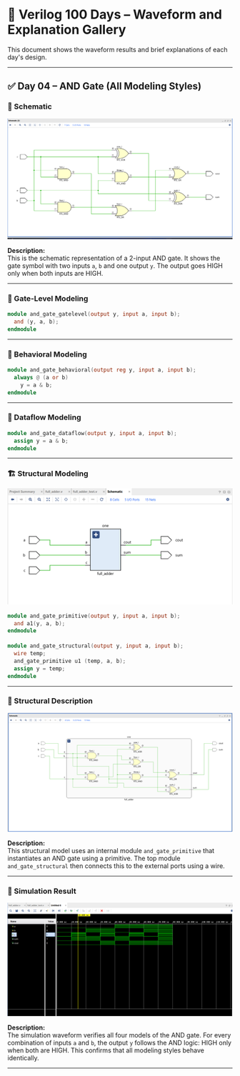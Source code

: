 
# 📘 Verilog 100 Days – Waveform and Explanation Gallery

This document shows the waveform results and brief explanations of each day's design.

---

## ✅ Day 04 – AND Gate (All Modeling Styles)

### 🔧 Schematic

![AND Gate Schematic](./images/schematic.png)

**Description:**  
This is the schematic representation of a 2-input AND gate. It shows the gate symbol with two inputs `a`, `b` and one output `y`. The output goes HIGH only when both inputs are HIGH.

---

### 💾 Gate-Level Modeling

```verilog
module and_gate_gatelevel(output y, input a, input b);
  and (y, a, b);
endmodule
```

---

### 🧠 Behavioral Modeling

```verilog
module and_gate_behavioral(output reg y, input a, input b);
  always @ (a or b)
    y = a & b;
endmodule
```

---

### 🔁 Dataflow Modeling

```verilog
module and_gate_dataflow(output y, input a, input b);
  assign y = a & b;
endmodule
```

---

### 🏗️ Structural Modeling

![Structural Diagram](./images/structural.png)

```verilog
module and_gate_primitive(output y, input a, input b);
  and a1(y, a, b);
endmodule

module and_gate_structural(output y, input a, input b);
  wire temp;
  and_gate_primitive u1 (temp, a, b);
  assign y = temp;
endmodule
```

---

### 📝 Structural Description

![Structural Description](./images/strutral_2.png)

**Description:**  
This structural model uses an internal module `and_gate_primitive` that instantiates an AND gate using a primitive. The top module `and_gate_structural` then connects this to the external ports using a wire.

---

### 🔬 Simulation Result

![Simulation Waveform](./images/simulation.png)

**Description:**  
The simulation waveform verifies all four models of the AND gate. For every combination of inputs `a` and `b`, the output `y` follows the AND logic: HIGH only when both are HIGH. This confirms that all modeling styles behave identically.

---
